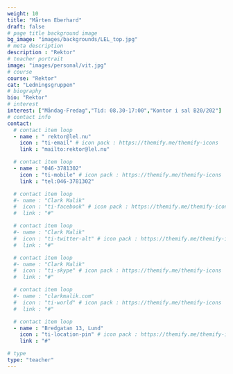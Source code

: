 ```yaml
---
weight: 10
title: "Mårten Eberhard"
draft: false
# page title background image
bg_image: "images/backgrounds/LEL_top.jpg"
# meta description
description : "Rektor"
# teacher portrait
image: "images/personal/vit.jpg"
# course
course: "Rektor"
cat: "Ledningsgruppen"
# biography
bio: "Rektor"
# interest
interest: ["Måndag-Fredag","Tid: 08.30-17:00","Kontor i sal B20/202"]
# contact info
contact:
  # contact item loop
  - name : " rektor@lel.nu"
    icon : "ti-email" # icon pack : https://themify.me/themify-icons
    link : "mailto:rektor@lel.nu"

  # contact item loop
  - name : "046-3781302"
    icon : "ti-mobile" # icon pack : https://themify.me/themify-icons
    link : "tel:046-3781302"

  # contact item loop
  #- name : "Clark Malik"
  #  icon : "ti-facebook" # icon pack : https://themify.me/themify-icons
  #  link : "#"

  # contact item loop
  #- name : "Clark Malik"
  #  icon : "ti-twitter-alt" # icon pack : https://themify.me/themify-icons
  #  link : "#"

  # contact item loop
  #- name : "Clark Malik"
  #  icon : "ti-skype" # icon pack : https://themify.me/themify-icons
  #  link : "#"

  # contact item loop
  #- name : "clarkmalik.com"
  #  icon : "ti-world" # icon pack : https://themify.me/themify-icons
  #  link : "#"

  # contact item loop
  - name : "Bredgatan 13, Lund"
    icon : "ti-location-pin" # icon pack : https://themify.me/themify-icons
    link : "#"

# type
type: "teacher"
---
```

